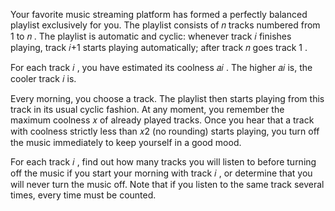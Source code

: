 Your favorite music streaming platform has formed a perfectly balanced playlist exclusively for you. The playlist consists of 𝑛
 tracks numbered from 1
 to 𝑛
. The playlist is automatic and cyclic: whenever track 𝑖
 finishes playing, track 𝑖+1
 starts playing automatically; after track 𝑛
 goes track 1
.

For each track 𝑖
, you have estimated its coolness 𝑎𝑖
. The higher 𝑎𝑖
 is, the cooler track 𝑖
 is.

Every morning, you choose a track. The playlist then starts playing from this track in its usual cyclic fashion. At any moment, you remember the maximum coolness 𝑥
 of already played tracks. Once you hear that a track with coolness strictly less than 𝑥2
 (no rounding) starts playing, you turn off the music immediately to keep yourself in a good mood.

For each track 𝑖
, find out how many tracks you will listen to before turning off the music if you start your morning with track 𝑖
, or determine that you will never turn the music off. Note that if you listen to the same track several times, every time must be counted.